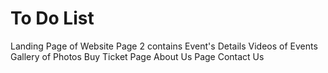 # To Do List
Landing Page of Website
Page 2 contains Event's Details
Videos of Events
Gallery of Photos
Buy Ticket Page
About Us Page
Contact Us